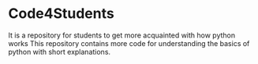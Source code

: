 # Code4Students
It is a repository for students to get more acquainted with how python works
This repository contains more code for understanding the basics of python with short explanations.

